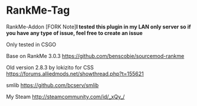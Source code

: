 # RankMe-Tag
RankMe-Addon 
[FORK Note]**I tested this plugin in my LAN only server so if you have any type of issue, feel free to create an issue**

Only tested in CSGO

Base on RankMe 3.0.3
https://github.com/benscobie/sourcemod-rankme

Old version 2.8.3 by lokizito for CSS 
https://forums.alliedmods.net/showthread.php?t=155621

smlib
https://github.com/bcserv/smlib

My Steam
http://steamcommunity.com/id/_xQy_/
